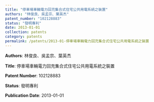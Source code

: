 ```yaml
---
title: "停車場車輛電力回充集合式住宅公共用電系統之裝置"
authors: "林俊良、吳孟宗、葉英杰"
patent_number: "102128883"
status: "發明專利"
date: 2013-01-01
collection: patents
category: patents
permalink: /patents/2013-01-停車場車輛電力回充集合式住宅公共用電系統之裝置
---
```


**Authors**: 林俊良、吳孟宗、葉英杰

**Title**: 停車場車輛電力回充集合式住宅公共用電系統之裝置

**Patent Number**: 102128883

**Status**: 發明專利

**Publication Date**: 2013-01-01
